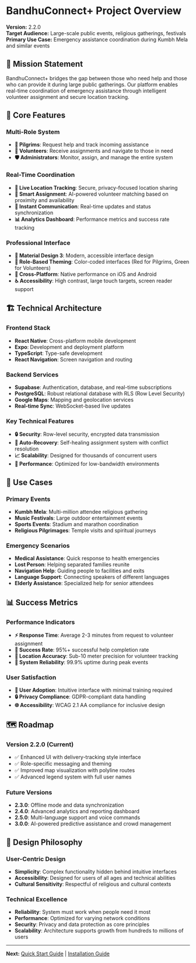 # BandhuConnect+ Project Overview

**Version:** 2.2.0  
**Target Audience:** Large-scale public events, religious gatherings, festivals  
**Primary Use Case:** Emergency assistance coordination during Kumbh Mela and similar events

## 🎯 **Mission Statement**

BandhuConnect+ bridges the gap between those who need help and those who can provide it during large public gatherings. Our platform enables real-time coordination of emergency assistance through intelligent volunteer assignment and secure location tracking.

## 🌟 **Core Features**

### **Multi-Role System**

- **👥 Pilgrims**: Request help and track incoming assistance
- **🤝 Volunteers**: Receive assignments and navigate to those in need
- **🛡️ Administrators**: Monitor, assign, and manage the entire system

### **Real-Time Coordination**

- **📍 Live Location Tracking**: Secure, privacy-focused location sharing
- **🎯 Smart Assignment**: AI-powered volunteer matching based on proximity and availability
- **🚀 Instant Communication**: Real-time updates and status synchronization
- **📊 Analytics Dashboard**: Performance metrics and success rate tracking

### **Professional Interface**

- **🎨 Material Design 3**: Modern, accessible interface design
- **🌈 Role-Based Theming**: Color-coded interfaces (Red for Pilgrims, Green for Volunteers)
- **📱 Cross-Platform**: Native performance on iOS and Android
- **♿ Accessibility**: High contrast, large touch targets, screen reader support

## 🏗️ **Technical Architecture**

### **Frontend Stack**

- **React Native**: Cross-platform mobile development
- **Expo**: Development and deployment platform
- **TypeScript**: Type-safe development
- **React Navigation**: Screen navigation and routing

### **Backend Services**

- **Supabase**: Authentication, database, and real-time subscriptions
- **PostgreSQL**: Robust relational database with RLS (Row Level Security)
- **Google Maps**: Mapping and geolocation services
- **Real-time Sync**: WebSocket-based live updates

### **Key Technical Features**

- **🔒 Security**: Row-level security, encrypted data transmission
- **🔄 Auto-Recovery**: Self-healing assignment system with conflict resolution
- **📈 Scalability**: Designed for thousands of concurrent users
- **🎯 Performance**: Optimized for low-bandwidth environments

## 🎪 **Use Cases**

### **Primary Events**

- **Kumbh Mela**: Multi-million attendee religious gathering
- **Music Festivals**: Large outdoor entertainment events
- **Sports Events**: Stadium and marathon coordination
- **Religious Pilgrimages**: Temple visits and spiritual journeys

### **Emergency Scenarios**

- **Medical Assistance**: Quick response to health emergencies
- **Lost Person**: Helping separated families reunite
- **Navigation Help**: Guiding people to facilities and exits
- **Language Support**: Connecting speakers of different languages
- **Elderly Assistance**: Specialized help for senior attendees

## 📊 **Success Metrics**

### **Performance Indicators**

- **⚡ Response Time**: Average 2-3 minutes from request to volunteer assignment
- **🎯 Success Rate**: 95%+ successful help completion rate
- **📍 Location Accuracy**: Sub-10 meter precision for volunteer tracking
- **🔄 System Reliability**: 99.9% uptime during peak events

### **User Satisfaction**

- **👥 User Adoption**: Intuitive interface with minimal training required
- **🔒 Privacy Compliance**: GDPR-compliant data handling
- **🌐 Accessibility**: WCAG 2.1 AA compliance for inclusive design

## 🗺️ **Roadmap**

### **Version 2.2.0 (Current)**

- ✅ Enhanced UI with delivery-tracking style interface
- ✅ Role-specific messaging and theming
- ✅ Improved map visualization with polyline routes
- ✅ Advanced legend system with full user names

### **Future Versions**

- **2.3.0**: Offline mode and data synchronization
- **2.4.0**: Advanced analytics and reporting dashboard
- **2.5.0**: Multi-language support and voice commands
- **3.0.0**: AI-powered predictive assistance and crowd management

## 🎨 **Design Philosophy**

### **User-Centric Design**

- **Simplicity**: Complex functionality hidden behind intuitive interfaces
- **Accessibility**: Designed for users of all ages and technical abilities
- **Cultural Sensitivity**: Respectful of religious and cultural contexts

### **Technical Excellence**

- **Reliability**: System must work when people need it most
- **Performance**: Optimized for varying network conditions
- **Security**: Privacy and data protection as core principles
- **Scalability**: Architecture supports growth from hundreds to millions of users

---

**Next:** [Quick Start Guide](../setup/QUICK_START.md) | [Installation Guide](../setup/INSTALLATION.md)
